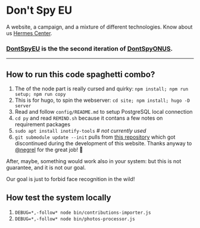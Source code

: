 # Don't Spy EU

A website, a campaign, and a mixture of different technologies. Know about us [Hermes Center](https://hermescenter.org).

### [DontSpyEU](https://dontspy.eu) is the the second iteration of [DontSpyONUS](https://dontspyonus.eu).

---

## How to run this code spaghetti combo?

1. The of the node part is really cursed and quirky: `npm install; npm run setup; npm run copy`
2. This is for hugo, to spin the webserver: `cd site; npm install; hugo -D server`
3. Read and follow `config/README.md` to setup PostgreSQL local connection
4. `cd py` and read `REMIND.sh` because it contans a few notes on requirement packages
5. `sudo apt install inotify-tools` _# not currently used_
6. `git submodule update --init` pulls from [this repository](https://github.com/negrel/hugo-theme-pico.git) which got discontinued during the development of this website. Thanks anyway to [@negrel](//github.com/negrel) for the great job! 🙏

After, maybe, something would work also in your system: but this is not guarantee, and it is not our goal.

Our goal is just to forbid face recognition in the wild!

## How test the system locally

1. `DEBUG=*,-follow* node bin/contributions-importer.js`
2. `DEBUG=*,-follow* node bin/photos-processor.js`


